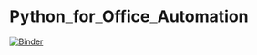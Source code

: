 # Python_for_Office_Automation

[![Binder](https://mybinder.org/badge_logo.svg)](https://mybinder.org/v2/gh/0412Python/Python_for_Office_Automation/HEAD)
